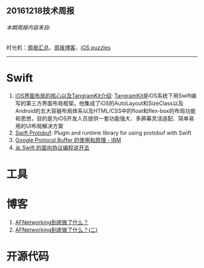 
## 20161218技术周报

###### 本期周报内容来自: 

时光机：[周报汇总](https://github.com/BaiduHiDeviOS/iOS-Tech-Weekly)、[周报博客](http://baiduhidevios.github.io/)、[iOS puzzles](https://github.com/BaiduHiDeviOS/iOS-puzzles)

---

# Swift
1. [iOS界面布局的核心以及TangramKit介绍](http://www.cocoachina.com/swift/20161201/18198.html): [TangramKit](https://github.com/youngsoft/TangramKit)是iOS系统下用Swift编写的第三方界面布局框架。他集成了iOS的AutoLayout和SizeClass以及Android的五大容器布局体系以及HTML/CSS中的float和flex-box的布局功能和思想，目的是为iOS开发人员提供一套功能强大、多屏幕灵活适配、简单易用的UI布局解决方案
2. [Swift Protobuf](https://github.com/apple/swift-protobuf): Plugin and runtime library for using protobuf with Swift
3. [Google Protocol Buffer 的使用和原理 - IBM](https://www.ibm.com/developerworks/cn/linux/l-cn-gpb/)
4. [从 Swift 的面向协议编程说开去](http://www.cocoachina.com/swift/20161121/18144.html)


# 工具


# 博客
1. [AFNetworking到底做了什么？](http://www.jianshu.com/p/856f0e26279d)
2. [AFNetworking到底做了什么？(二)](http://www.jianshu.com/p/f32bd79233da)


# 开源代码
